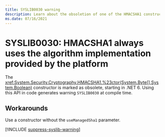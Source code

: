 ```yaml
---
title: SYSLIB0030 warning
description: Learn about the obsoletion of one of the HMACSHA1 constructors that generates compile-time warning SYSLIB0030.
ms.date: 07/16/2021
---
```

# SYSLIB0030: HMACSHA1 always uses the algorithm implementation provided by the platform

The <xref:System.Security.Cryptography.HMACSHA1.%23ctor(System.Byte[],System.Boolean)> constructor is marked as obsolete, starting in .NET 6. Using this API in code generates warning `SYSLIB0030` at compile time.

## Workarounds

Use a constructor without the `useManagedSha1` parameter.

[!INCLUDE [suppress-syslib-warning](includes/suppress-syslib-warning.md)]
